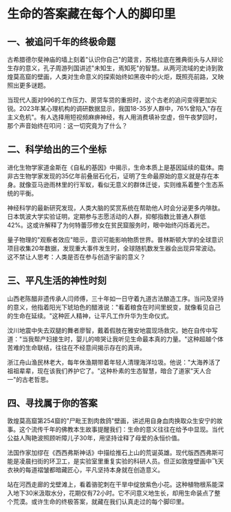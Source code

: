 # 生命的答案藏在每个人的脚印里

## 一、被追问千年的终极命题

古希腊德尔斐神庙的墙上刻着"认识你自己"的箴言，苏格拉底在雅典街头与人辩论生存的意义，孔子周游列国讲述"未知生，焉知死"的智慧。从两河流域的史诗到敦煌莫高窟的壁画，人类对生命意义的探索始终如黑夜中的火炬，既照亮前路，又映照出更多谜题。

当现代人面对996的工作压力、房贷车贷的重担时，这个古老的追问变得更加尖锐。2023年某心理机构的调研数据显示，我国18-35岁人群中，76%曾陷入"存在主义危机"。有人选择用短视频麻痹神经，有人用消费填补空虚，但午夜梦回时，那个声音始终在叩问：这一切究竟为了什么？

## 二、科学给出的三个坐标

进化生物学家道金斯在《自私的基因》中揭示，生命本质上是基因延续的载体。南非古生物学家发现的35亿年前叠层石化石，证明了生命最原始的意义就是存在本身。就像亚马逊雨林里的行军蚁，看似无意义的群体迁徙，实则维系着整个生态系统的平衡。

神经科学的最新研究发现，人类大脑的奖赏系统在帮助他人时会分泌更多内啡肽。日本筑波大学实验证明，定期参与志愿活动的人群，抑郁指数比普通人群低42%。这或许解释了为何特蕾莎修女在贫民窟服务时，眼中始终闪烁着光芒。

量子物理的"观察者效应"暗示，意识可能影响物质世界。普林斯顿大学的全球意识项目收集20年数据，发现重大事件发生时，全球随机数发生器会出现异常波动。这不禁让人思考：人类是否在参与创造宇宙的意义？

## 三、平凡生活的神性时刻

山西老陈醋非遗传承人闫师傅，三十年如一日守着九道古法酿造工序。当问及坚持的意义，他指着阳光下琥珀色的醋液说："看着粮食在时间里蜕变，就像看见自己的生命在延续。"这种匠人精神，让平凡工作升华为生命仪式。

汶川地震中失去双腿的舞者廖智，戴着假肢在雅安地震现场救灾。她在自传中写道："当我帮产妇接生时，婴儿的啼哭让我听见生命最本真的力量。"这种超越个体苦难的生命联结，往往在不经意间揭示存在的真谛。

浙江舟山渔民林老大，每年休渔期带着年轻人清理海洋垃圾。他说："大海养活了祖祖辈辈，现在该我们养护它了。"这种朴素的生态智慧，暗合了道家"天人合一"的古老哲思。

## 四、寻找属于你的答案

敦煌莫高窟第254窟的"尸毗王割肉救鸽"壁画，讲述用自身血肉换取众生安宁的故事。这个流传千年的佛教本生故事提醒我们：生命的意义往往在给予中显现。当代公益人陶艳波照顾听障儿子30年，用坚持诠释了母爱的永恒价值。

法国作家加缪在《西西弗斯神话》中描绘推石上山的荒诞英雄。现代版西西弗斯可能是凌晨扫街的环卫工，是实验室里重复实验的科研人员。但正如敦煌壁画中飞天衣袂的每道褶皱都暗藏匠心，平凡坚持本身就在创造意义。

站在河西走廊的戈壁滩上，看着骆驼刺在干旱中绽放紫色小花。这种植物根系能深入地下30米汲取水分，花期仅有72小时。它不问意义地生长，却用生命装点了整个荒漠。或许生命的终极答案，就藏在我们认真走过的每个脚印里。